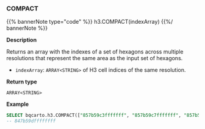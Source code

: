 ### COMPACT

{{% bannerNote type="code" %}}
h3.COMPACT(indexArray)
{{%/ bannerNote %}}

**Description**

Returns an array with the indexes of a set of hexagons across multiple resolutions that represent the same area as the input set of hexagons.

* `indexArray`: `ARRAY<STRING>` of H3 cell indices of the same resolution.

**Return type**

`ARRAY<STRING>`

**Example**

```sql
SELECT bqcarto.h3.COMPACT(["857b59c3fffffff", "857b59c7fffffff", "857b59cbfffffff","857b59cffffffff", "857b59d3fffffff", "857b59d7fffffff", "857b59dbfffffff"]);
-- 847b59dffffffff
```